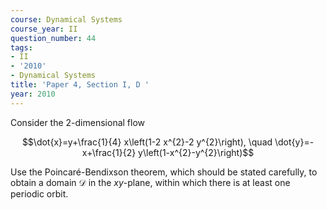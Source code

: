 ```yaml
---
course: Dynamical Systems
course_year: II
question_number: 44
tags:
- II
- '2010'
- Dynamical Systems
title: 'Paper 4, Section I, D '
year: 2010
---
```




Consider the 2-dimensional flow

$$\dot{x}=y+\frac{1}{4} x\left(1-2 x^{2}-2 y^{2}\right), \quad \dot{y}=-x+\frac{1}{2} y\left(1-x^{2}-y^{2}\right)$$

Use the Poincaré-Bendixson theorem, which should be stated carefully, to obtain a domain $\mathcal{D}$ in the $x y$-plane, within which there is at least one periodic orbit.